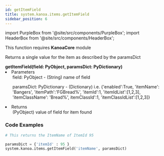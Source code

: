```yaml
---
id: getItemField
title: system.kanoa.items.getItemField
sidebar_position: 6
---
```

import PurpleBox from '@site/src/components/PurpleBox';
import HeaderBox from '@site/src/components/HeaderBox';

<PurpleBox>This function requires <b>KanoaCore</b> module</PurpleBox>

<HeaderBox header="Description">Returns a single value for the item as described by the paramsDict </HeaderBox>

<HeaderBox header="Syntax">
    <b>getItemField(field: PyObject, paramsDict: PyDictionary)</b>
    <li> Parameters <br />
        <ul> field: PyObject - (String) name of field </ul>
        <ul> paramsDict: PyDictionary - (Dictionary) i.e. &#123;'enabled':True, 'itemName': 'Bangers', 'itemPath':'FGBread%', 'itemId':1, 'itemIdList':[1,2,3], 'itemClassName': 'Bread%', itemClassId':1, 'itemClassIdList':[1,2,3]}  </ul>
    </li>
    <li> Returns <br />
        <ul> (PyObject) value of field for item found </ul>
    </li>
</HeaderBox>

### Code Examples

```py
# This returns the ItemName of ItemId 95 

paramsDict = {'itemId' : 95 }
system.kanoa.items.getItemField('itemName', paramsDict)
```